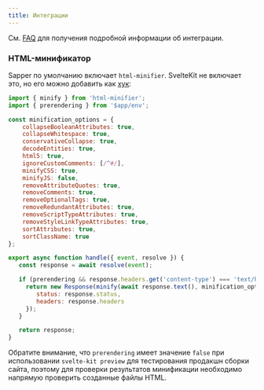 ```yaml
---
title: Интеграции
---
```


См. [FAQ](/faq#integrations) для получения подробной информации об интеграции.

### HTML-минификатор

Sapper по умолчанию включает `html-minifier`. SvelteKit не включает это, но его можно добавить как [хук](/docs#huki-handle):

```js
import { minify } from 'html-minifier';
import { prerendering } from '$app/env';

const minification_options = {
 	collapseBooleanAttributes: true,
 	collapseWhitespace: true,
 	conservativeCollapse: true,
 	decodeEntities: true,
 	html5: true,
 	ignoreCustomComments: [/^#/],
 	minifyCSS: true,
 	minifyJS: false,
 	removeAttributeQuotes: true,
 	removeComments: true,
 	removeOptionalTags: true,
 	removeRedundantAttributes: true,
 	removeScriptTypeAttributes: true,
 	removeStyleLinkTypeAttributes: true,
 	sortAttributes: true,
 	sortClassName: true
};

export async function handle({ event, resolve }) {
   const response = await resolve(event);

   if (prerendering && response.headers.get('content-type') === 'text/html') {
     return new Response(minify(await response.text(), minification_options), {
     	status: response.status,
     	headers: response.headers
     });
   }

   return response;
}
```

Обратите внимание, что `prerendering` имеет значение `false` при использовании `svelte-kit preview` для тестирования продакшн сборки сайта, поэтому для проверки результатов минификации необходимо напрямую проверить созданные файлы HTML.
